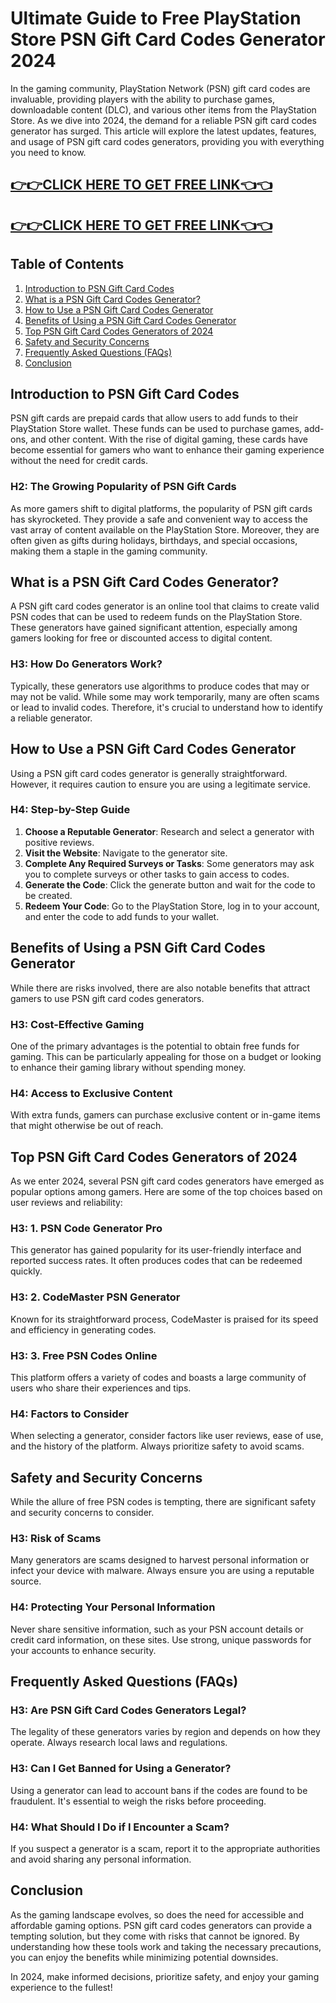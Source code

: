 # Ultimate Guide to Free PlayStation Store PSN Gift Card Codes Generator 2024

In the gaming community, PlayStation Network (PSN) gift card codes are invaluable, providing players with the ability to purchase games, downloadable content (DLC), and various other items from the PlayStation Store. As we dive into 2024, the demand for a reliable PSN gift card codes generator has surged. This article will explore the latest updates, features, and usage of PSN gift card codes generators, providing you with everything you need to know.

[👉👉CLICK HERE TO GET FREE LINK👈👈](https://todaylink.site/freegiftcard/)
--
[👉👉CLICK HERE TO GET FREE LINK👈👈](https://todaylink.site/freegiftcard/)
--


## Table of Contents

1. [Introduction to PSN Gift Card Codes](#introduction-to-psn-gift-card-codes)
2. [What is a PSN Gift Card Codes Generator?](#what-is-a-psn-gift-card-codes-generator)
3. [How to Use a PSN Gift Card Codes Generator](#how-to-use-a-psn-gift-card-codes-generator)
4. [Benefits of Using a PSN Gift Card Codes Generator](#benefits-of-using-a-psn-gift-card-codes-generator)
5. [Top PSN Gift Card Codes Generators of 2024](#top-psn-gift-card-codes-generators-of-2024)
6. [Safety and Security Concerns](#safety-and-security-concerns)
7. [Frequently Asked Questions (FAQs)](#frequently-asked-questions-faqs)
8. [Conclusion](#conclusion)

## Introduction to PSN Gift Card Codes

PSN gift cards are prepaid cards that allow users to add funds to their PlayStation Store wallet. These funds can be used to purchase games, add-ons, and other content. With the rise of digital gaming, these cards have become essential for gamers who want to enhance their gaming experience without the need for credit cards.

### H2: The Growing Popularity of PSN Gift Cards

As more gamers shift to digital platforms, the popularity of PSN gift cards has skyrocketed. They provide a safe and convenient way to access the vast array of content available on the PlayStation Store. Moreover, they are often given as gifts during holidays, birthdays, and special occasions, making them a staple in the gaming community.

## What is a PSN Gift Card Codes Generator?

A PSN gift card codes generator is an online tool that claims to create valid PSN codes that can be used to redeem funds on the PlayStation Store. These generators have gained significant attention, especially among gamers looking for free or discounted access to digital content.

### H3: How Do Generators Work?

Typically, these generators use algorithms to produce codes that may or may not be valid. While some may work temporarily, many are often scams or lead to invalid codes. Therefore, it's crucial to understand how to identify a reliable generator.

## How to Use a PSN Gift Card Codes Generator

Using a PSN gift card codes generator is generally straightforward. However, it requires caution to ensure you are using a legitimate service.

### H4: Step-by-Step Guide

1. **Choose a Reputable Generator**: Research and select a generator with positive reviews.
2. **Visit the Website**: Navigate to the generator site.
3. **Complete Any Required Surveys or Tasks**: Some generators may ask you to complete surveys or other tasks to gain access to codes.
4. **Generate the Code**: Click the generate button and wait for the code to be created.
5. **Redeem Your Code**: Go to the PlayStation Store, log in to your account, and enter the code to add funds to your wallet.

## Benefits of Using a PSN Gift Card Codes Generator

While there are risks involved, there are also notable benefits that attract gamers to use PSN gift card codes generators.

### H3: Cost-Effective Gaming

One of the primary advantages is the potential to obtain free funds for gaming. This can be particularly appealing for those on a budget or looking to enhance their gaming library without spending money.

### H4: Access to Exclusive Content

With extra funds, gamers can purchase exclusive content or in-game items that might otherwise be out of reach.

## Top PSN Gift Card Codes Generators of 2024

As we enter 2024, several PSN gift card codes generators have emerged as popular options among gamers. Here are some of the top choices based on user reviews and reliability:

### H3: 1. PSN Code Generator Pro

This generator has gained popularity for its user-friendly interface and reported success rates. It often produces codes that can be redeemed quickly.

### H3: 2. CodeMaster PSN Generator

Known for its straightforward process, CodeMaster is praised for its speed and efficiency in generating codes.

### H3: 3. Free PSN Codes Online

This platform offers a variety of codes and boasts a large community of users who share their experiences and tips.

### H4: Factors to Consider

When selecting a generator, consider factors like user reviews, ease of use, and the history of the platform. Always prioritize safety to avoid scams.

## Safety and Security Concerns

While the allure of free PSN codes is tempting, there are significant safety and security concerns to consider.

### H3: Risk of Scams

Many generators are scams designed to harvest personal information or infect your device with malware. Always ensure you are using a reputable source.

### H4: Protecting Your Personal Information

Never share sensitive information, such as your PSN account details or credit card information, on these sites. Use strong, unique passwords for your accounts to enhance security.

## Frequently Asked Questions (FAQs)

### H3: Are PSN Gift Card Codes Generators Legal?

The legality of these generators varies by region and depends on how they operate. Always research local laws and regulations.

### H3: Can I Get Banned for Using a Generator?

Using a generator can lead to account bans if the codes are found to be fraudulent. It's essential to weigh the risks before proceeding.

### H4: What Should I Do if I Encounter a Scam?

If you suspect a generator is a scam, report it to the appropriate authorities and avoid sharing any personal information.

## Conclusion

As the gaming landscape evolves, so does the need for accessible and affordable gaming options. PSN gift card codes generators can provide a tempting solution, but they come with risks that cannot be ignored. By understanding how these tools work and taking the necessary precautions, you can enjoy the benefits while minimizing potential downsides.

In 2024, make informed decisions, prioritize safety, and enjoy your gaming experience to the fullest!
